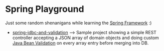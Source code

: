 # Spring Playground

Just some random shenanigans while learning the [Spring Framework](https://spring.io/) :)

* [spring-jdbc-and-validation](spring-jdbc-and-validation)  --> Sample project showing a simple REST controller
  accepting a JSON array of domain objects and doing custom [Java Bean Validation](https://beanvalidation.org/) on every
  array entry before merging into DB.